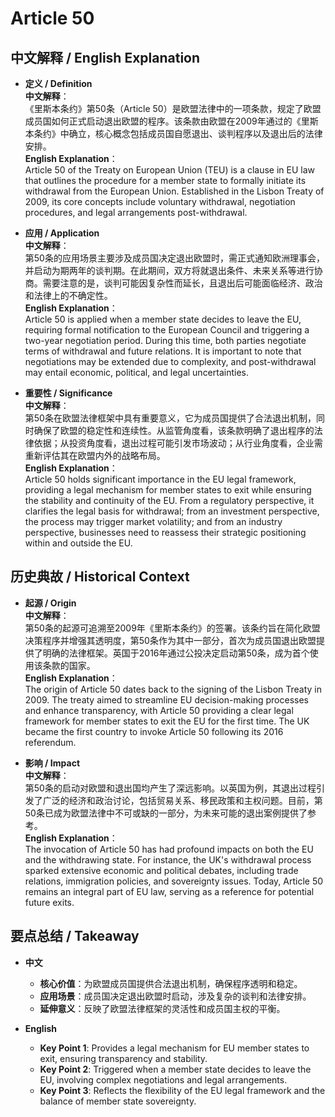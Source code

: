 # Article 50

## 中文解释 / English Explanation

* **定义 / Definition**  
  **中文解释**：  
  《里斯本条约》第50条（Article 50）是欧盟法律中的一项条款，规定了欧盟成员国如何正式启动退出欧盟的程序。该条款由欧盟在2009年通过的《里斯本条约》中确立，核心概念包括成员国自愿退出、谈判程序以及退出后的法律安排。  
  **English Explanation**：  
  Article 50 of the Treaty on European Union (TEU) is a clause in EU law that outlines the procedure for a member state to formally initiate its withdrawal from the European Union. Established in the Lisbon Treaty of 2009, its core concepts include voluntary withdrawal, negotiation procedures, and legal arrangements post-withdrawal.

* **应用 / Application**  
  **中文解释**：  
  第50条的应用场景主要涉及成员国决定退出欧盟时，需正式通知欧洲理事会，并启动为期两年的谈判期。在此期间，双方将就退出条件、未来关系等进行协商。需要注意的是，谈判可能因复杂性而延长，且退出后可能面临经济、政治和法律上的不确定性。  
  **English Explanation**：  
  Article 50 is applied when a member state decides to leave the EU, requiring formal notification to the European Council and triggering a two-year negotiation period. During this time, both parties negotiate terms of withdrawal and future relations. It is important to note that negotiations may be extended due to complexity, and post-withdrawal may entail economic, political, and legal uncertainties.

* **重要性 / Significance**  
  **中文解释**：  
  第50条在欧盟法律框架中具有重要意义，它为成员国提供了合法退出机制，同时确保了欧盟的稳定性和连续性。从监管角度看，该条款明确了退出程序的法律依据；从投资角度看，退出过程可能引发市场波动；从行业角度看，企业需重新评估其在欧盟内外的战略布局。  
  **English Explanation**：  
  Article 50 holds significant importance in the EU legal framework, providing a legal mechanism for member states to exit while ensuring the stability and continuity of the EU. From a regulatory perspective, it clarifies the legal basis for withdrawal; from an investment perspective, the process may trigger market volatility; and from an industry perspective, businesses need to reassess their strategic positioning within and outside the EU.

## 历史典故 / Historical Context

* **起源 / Origin**  
  **中文解释**：  
  第50条的起源可追溯至2009年《里斯本条约》的签署。该条约旨在简化欧盟决策程序并增强其透明度，第50条作为其中一部分，首次为成员国退出欧盟提供了明确的法律框架。英国于2016年通过公投决定启动第50条，成为首个使用该条款的国家。  
  **English Explanation**：  
  The origin of Article 50 dates back to the signing of the Lisbon Treaty in 2009. The treaty aimed to streamline EU decision-making processes and enhance transparency, with Article 50 providing a clear legal framework for member states to exit the EU for the first time. The UK became the first country to invoke Article 50 following its 2016 referendum.

* **影响 / Impact**  
  **中文解释**：  
  第50条的启动对欧盟和退出国均产生了深远影响。以英国为例，其退出过程引发了广泛的经济和政治讨论，包括贸易关系、移民政策和主权问题。目前，第50条已成为欧盟法律中不可或缺的一部分，为未来可能的退出案例提供了参考。  
  **English Explanation**：  
  The invocation of Article 50 has had profound impacts on both the EU and the withdrawing state. For instance, the UK's withdrawal process sparked extensive economic and political debates, including trade relations, immigration policies, and sovereignty issues. Today, Article 50 remains an integral part of EU law, serving as a reference for potential future exits.

## 要点总结 / Takeaway

* **中文**  
  - **核心价值**：为欧盟成员国提供合法退出机制，确保程序透明和稳定。  
  - **应用场景**：成员国决定退出欧盟时启动，涉及复杂的谈判和法律安排。  
  - **延伸意义**：反映了欧盟法律框架的灵活性和成员国主权的平衡。

* **English**  
  - **Key Point 1**: Provides a legal mechanism for EU member states to exit, ensuring transparency and stability.  
  - **Key Point 2**: Triggered when a member state decides to leave the EU, involving complex negotiations and legal arrangements.  
  - **Key Point 3**: Reflects the flexibility of the EU legal framework and the balance of member state sovereignty.